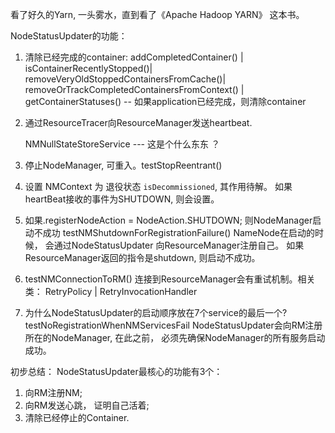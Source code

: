 看了好久的Yarn, 一头雾水，直到看了《Apache Hadoop YARN》 这本书。

NodeStatusUpdater的功能：
1. 清除已经完成的container:
   addCompletedContainer() |
   isContainerRecentlyStopped()|
   removeVeryOldStoppedContainersFromCache()|
   removeOrTrackCompletedContainersFromContext() |
   getContainerStatuses() -- 如果application已经完成，则清除container

2. 通过ResourceTracer向ResourceManager发送heartbeat.

   NMNullStateStoreService  --- 这是个什么东东 ？

3. 停止NodeManager, 可重入。testStopReentrant()

4. 设置 NMContext 为 退役状态 `isDecommissioned`, 其作用待解。
   如果heartBeat接收的事件为SHUTDOWN, 则会设置。

5. 如果.registerNodeAction = NodeAction.SHUTDOWN; 则NodeManager启动不成功
   testNMShutdownForRegistrationFailure()
   NameNode在启动的时候， 会通过NodeStatusUpdater 向ResourceManager注册自己。
   如果ResourceManager返回的指令是shutdown, 则启动不成功。

6. testNMConnectionToRM()
   连接到ResourceManager会有重试机制。相关类： RetryPolicy | RetryInvocationHandler

7. 为什么NodeStatusUpdater的启动顺序放在7个service的最后一个?
   testNoRegistrationWhenNMServicesFail
   NodeStatusUpdater会向RM注册所在的NodeManager, 在此之前， 必须先确保NodeManager的所有服务启动成功。

初步总结： NodeStatusUpdater最核心的功能有3个：
1. 向RM注册NM;
2. 向RM发送心跳， 证明自己活着;
3. 清除已经停止的Container.

